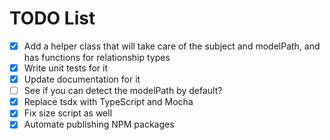 # TODO List

- [x] Add a helper class that will take care of the subject and modelPath, and has functions for relationship types
- [x] Write unit tests for it
- [x] Update documentation for it
- [ ] See if you can detect the modelPath by default?
- [x] Replace tsdx with TypeScript and Mocha
- [x] Fix size script as well
- [x] Automate publishing NPM packages